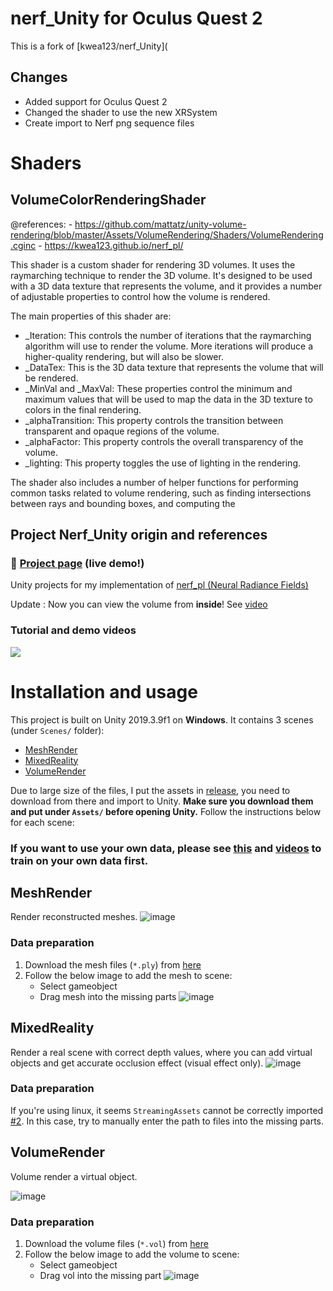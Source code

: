 # nerf_Unity for Oculus Quest 2

This is a fork of [kwea123/nerf_Unity](

## Changes

- Added support for Oculus Quest 2
- Changed the shader to use the new XRSystem
- Create import to Nerf png sequence files
  


# Shaders

## VolumeColorRenderingShader


@references:
    - https://github.com/mattatz/unity-volume-rendering/blob/master/Assets/VolumeRendering/Shaders/VolumeRendering.cginc
    - https://kwea123.github.io/nerf_pl/


This shader is a custom shader for rendering 3D volumes. It uses the raymarching technique to render the 3D volume. It's designed to be used with a 3D data texture that represents the volume, and it provides a number of adjustable properties to control how the volume is rendered.

The main properties of this shader are:

  - _Iteration: This controls the number of iterations that the raymarching algorithm will use to render the volume. More iterations will produce a higher-quality rendering, but will also be slower.
  - _DataTex: This is the 3D data texture that represents the volume that will be rendered.
  - _MinVal and _MaxVal: These properties control the minimum and maximum values that will be used to map the data in the 3D texture to colors in the final rendering.
  - _alphaTransition: This property controls the transition between transparent and opaque regions of the volume.
  - _alphaFactor: This property controls the overall transparency of the volume.
  - _lighting: This property toggles the use of lighting in the rendering.

The shader also includes a number of helper functions for performing common tasks related to volume rendering, such as finding intersections between rays and bounding boxes, and computing the 




## Project Nerf_Unity origin and references

### :gem: [**Project page**](https://kwea123.github.io/nerf_pl/) (live demo!)

Unity projects for my implementation of [nerf_pl (Neural Radiance Fields)](https://github.com/kwea123/nerf_pl)

Update : Now you can view the volume from **inside**! See [video](https://youtu.be/JJfG2G5ebv4)

### Tutorial and demo videos
<a href="https://www.youtube.com/playlist?list=PLDV2CyUo4q-K02pNEyDr7DYpTQuka3mbV">
<img src="https://user-images.githubusercontent.com/11364490/80913471-d5781080-8d7f-11ea-9f72-9d68402b8271.png">
</a>

# Installation and usage

This project is built on Unity 2019.3.9f1 on **Windows**. It contains 3 scenes (under `Scenes/` folder):
*  [MeshRender](#meshrender)
*  [MixedReality](#mixedreality)
*  [VolumeRender](#volumerender)

Due to large size of the files, I put the assets in [release](https://github.com/kwea123/nerf_Unity/releases), you need to download from there and import to Unity. **Make sure you download them and put under `Assets/` before opening Unity.** Follow the instructions below for each scene:

### If you want to use your own data, please see [this](https://github.com/kwea123/nerf_pl/blob/master/README_Unity.md) and [videos](https://www.youtube.com/playlist?list=PLDV2CyUo4q-K02pNEyDr7DYpTQuka3mbV) to train on your own data first.

## MeshRender

Render reconstructed meshes.
![image](https://user-images.githubusercontent.com/11364490/82660030-91807900-9c64-11ea-8f4f-7ac3c57f7d9e.png)

### Data preparation

1.  Download the mesh files (`*.ply`) from [here](https://github.com/kwea123/nerf_Unity/releases)
2.  Follow the below image to add the mesh to scene:
    *  Select gameobject
    *  Drag mesh into the missing parts
![image](https://user-images.githubusercontent.com/11364490/82660456-5df21e80-9c65-11ea-95c2-732fa4fed936.png)

## MixedReality

Render a real scene with correct depth values, where you can add virtual objects and get accurate occlusion effect (visual effect only).
![image](https://user-images.githubusercontent.com/11364490/82661303-b8d84580-9c66-11ea-8477-4e9f49192a08.png)

### Data preparation
If you're using linux, it seems `StreamingAssets` cannot be correctly imported [#2](/../../issues/2). In this case, try to manually enter the path to files into the missing parts. 

## VolumeRender
Volume render a virtual object.

![image](https://user-images.githubusercontent.com/11364490/82661894-d954cf80-9c67-11ea-916f-d441b522ecc1.png)

### Data preparation

1.  Download the volume files (`*.vol`) from [here](https://github.com/kwea123/nerf_Unity/releases)
2.  Follow the below image to add the volume to scene:
    *  Select gameobject
    *  Drag vol into the missing part
![image](https://user-images.githubusercontent.com/11364490/82661695-72371b00-9c67-11ea-96cd-4f1972fdf48b.png)
